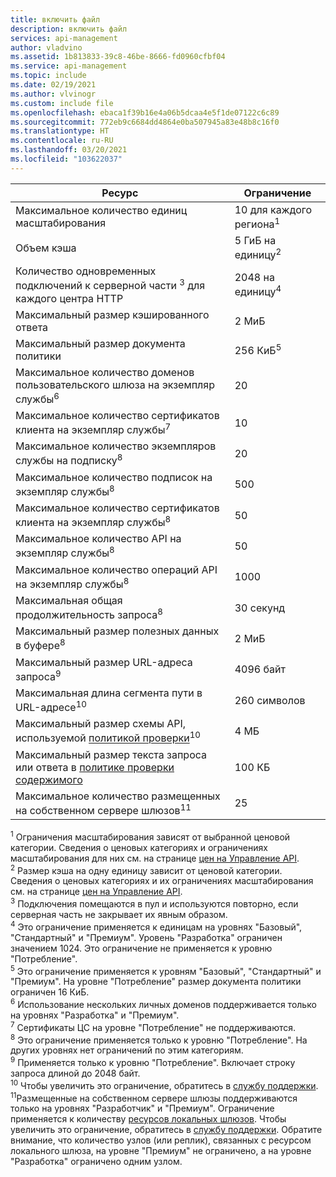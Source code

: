 ```yaml
---
title: включить файл
description: включить файл
services: api-management
author: vladvino
ms.assetid: 1b813833-39c8-46be-8666-fd0960cfbf04
ms.service: api-management
ms.topic: include
ms.date: 02/19/2021
ms.author: vlvinogr
ms.custom: include file
ms.openlocfilehash: ebaca1f39b16e4a06b5dcaa4e5f1de07122c6c89
ms.sourcegitcommit: 772eb9c6684dd4864e0ba507945a83e48b8c16f0
ms.translationtype: HT
ms.contentlocale: ru-RU
ms.lasthandoff: 03/20/2021
ms.locfileid: "103622037"
---
```

| Ресурс | Ограничение |
| ---------------------------------------------------------------------- | -------------------------- |
| Максимальное количество единиц масштабирования | 10 для каждого региона<sup>1</sup> |
| Объем кэша | 5 ГиБ на единицу<sup>2</sup> |
| Количество одновременных подключений к серверной части <sup>3</sup> для каждого центра HTTP | 2048 на единицу<sup>4</sup> |
| Максимальный размер кэшированного ответа | 2 МиБ |
| Максимальный размер документа политики | 256 КиБ<sup>5</sup> |
| Максимальное количество доменов пользовательского шлюза на экземпляр службы<sup>6</sup> | 20 |
| Максимальное количество сертификатов клиента на экземпляр службы<sup>7</sup> | 10 |
| Максимальное количество экземпляров службы на подписку<sup>8</sup> | 20 |
| Максимальное количество подписок на экземпляр службы<sup>8</sup> | 500 |
| Максимальное количество сертификатов клиента на экземпляр службы<sup>8</sup> | 50 |
| Максимальное количество API на экземпляр службы<sup>8</sup> | 50 |
| Максимальное количество операций API на экземпляр службы<sup>8</sup> | 1000 |
| Максимальная общая продолжительность запроса<sup>8</sup> | 30 секунд |
| Максимальный размер полезных данных в буфере<sup>8</sup> | 2 МиБ |
| Максимальный размер URL-адреса запроса<sup>9</sup> | 4096 байт |
| Максимальная длина сегмента пути в URL-адресе<sup>10</sup> | 260 символов |
| Максимальный размер схемы API, используемой [политикой проверки](../articles/api-management/validation-policies.md)<sup>10</sup> | 4 МБ |
| Максимальный размер текста запроса или ответа в [политике проверки содержимого](../articles/api-management/validation-policies.md#validate-content) | 100 КБ |
| Максимальное количество размещенных на собственном сервере шлюзов<sup>11</sup> | 25 |

<sup>1</sup> Ограничения масштабирования зависят от выбранной ценовой категории. Сведения о ценовых категориях и ограничениях масштабирования для них см. на странице [цен на Управление API](https://azure.microsoft.com/pricing/details/api-management/).<br/>
<sup>2</sup> Размер кэша на одну единицу зависит от ценовой категории. Сведения о ценовых категориях и их ограничениях масштабирования см. на странице [цен на Управление API](https://azure.microsoft.com/pricing/details/api-management/).<br/>
<sup>3</sup> Подключения помещаются в пул и используются повторно, если серверная часть не закрывает их явным образом.<br/>
<sup>4</sup> Это ограничение применяется к единицам на уровнях "Базовый", "Стандартный" и "Премиум". Уровень "Разработка" ограничен значением 1024. Это ограничение не применяется к уровню "Потребление".<br/>
<sup>5</sup> Это ограничение применяется к уровням "Базовый", "Стандартный" и "Премиум". На уровне "Потребление" размер документа политики ограничен 16 КиБ.<br/>
<sup>6</sup> Использование нескольких личных доменов поддерживается только на уровнях "Разработка" и "Премиум".<br/>
<sup>7</sup> Сертификаты ЦС на уровне "Потребление" не поддерживаются.<br/>
<sup>8</sup> Это ограничение применяется только к уровню "Потребление". На других уровнях нет ограничений по этим категориям.<br/>
<sup>9</sup> Применяется только к уровню "Потребление". Включает строку запроса длиной до 2048 байт.<br/>
<sup>10</sup> Чтобы увеличить это ограничение, обратитесь в [службу поддержки](https://azure.microsoft.com/support/options/).<br/>
<sup>11</sup>Размещенные на собственном сервере шлюзы поддерживаются только на уровнях "Разработчик" и "Премиум". Ограничение применяется к количеству [ресурсов локальных шлюзов](/rest/api/apimanagement/2019-12-01/gateway). Чтобы увеличить это ограничение, обратитесь в [службу поддержки](https://azure.microsoft.com/support/options/). Обратите внимание, что количество узлов (или реплик), связанных с ресурсом локального шлюза, на уровне "Премиум" не ограничено, а на уровне "Разработка" ограничено одним узлом.
